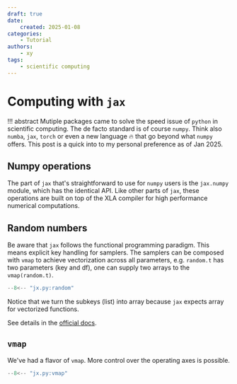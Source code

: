 ```yaml
---
draft: true
date:
    created: 2025-01-08
categories: 
    - Tutorial
authors:
    - xy
tags:
    - scientific computing
---
```


# Computing with `jax`

!!! abstract
    Mutiple packages came to solve the speed issue of `python` in scientific computing. The de facto standard is of course `numpy`. Think also `numba`, `jax`, `torch` or even a new language :fire: that go beyond what `numpy` offers.  This post is a quick into to my personal preference as of Jan 2025. 


## Numpy operations

The part of `jax` that's straightforward to use for `numpy` users is the `jax.numpy` module, which has the identical API. Like other parts of `jax`, these operations are built on top of the XLA compiler for high performance numerical computations. 

## Random numbers 

Be aware that `jax` follows the functional programming paradigm. This means explicit key handling for samplers. The samplers can be composed with `vmap` to achieve vectorization
across all parameters, e.g. `random.t` has two parameters (key and df), one can supply two arrays to the `vmap(random.t)`. 


```py exec="on" result="text" source="above"
--8<-- "jx.py:random"
```

Notice that we turn the subkeys (list) into array because `jax` expects array for vectorized functions. 

See details in the [official docs](https://jax.readthedocs.io/en/latest/jax.random.html#module-jax.random). 

## `vmap`

We've had a flavor of `vmap`. More control over the operating axes is possible.  

```py exec="on" result="text" source="above"
--8<-- "jx.py:vmap"
```
